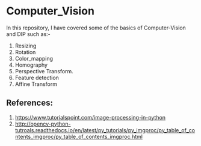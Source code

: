# Computer_Vision
In this repository, I have covered some of the basics of Computer-Vision and DIP such as:-
1. Resizing  
2. Rotation  
3. Color_mapping  
4. Homography  
5. Perspective Transform.  
6. Feature detection  
7. Affine Transform  


## References:    

1. https://www.tutorialspoint.com/image-processing-in-python    
2. http://opencv-python-tutroals.readthedocs.io/en/latest/py_tutorials/py_imgproc/py_table_of_contents_imgproc/py_table_of_contents_imgproc.html    
